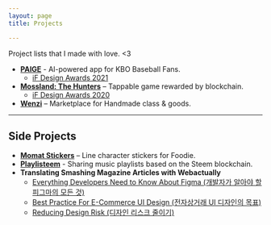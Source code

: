 ```yaml
---
layout: page
title: Projects

---
```


Project lists that I made with love. <3

- [**PAIGE**](https://paige.kr.nc.com/?ref=kimtoma) - AI-powered app for KBO Baseball Fans.
  - [iF Design Awards 2021](https://ifworlddesignguide.com/entry/295159-paige)
- **[Mossland: The Hunters](https://ifworlddesignguide.com/search?q=hunters&search=hunters#/page/entry/274510-mossland-the-hunters)** – Tappable game rewarded by blockchain.
  - [iF Design Awards 2020](https://ifworlddesignguide.com/entry/274510-mossland-the-hunters)
- **[Wenzi](https://wenzi.io)** – Marketplace for Handmade class & goods.

<hr/>

## Side Projects

- **[Momat Stickers](https://store.line.me/stickershop/product/4102511/en)** – Line character stickers for Foodie.
- [**Playlisteem**](https://playlisteem.web.app/) - Sharing music playlists based on the Steem blockchain.
- **Translating Smashing Magazine Articles with Webactually**
  - [Everything Developers Need to Know About Figma (개발자가 알아야 할 피그마의 모든 것)](https://webactually.com/2021/01/18/%EA%B0%9C%EB%B0%9C%EC%9E%90%EA%B0%80-%EC%95%8C%EC%95%84%EC%95%BC-%ED%95%A0-%ED%94%BC%EA%B7%B8%EB%A7%88%EC%9D%98-%EB%AA%A8%EB%93%A0-%EA%B2%83/)
  - [Best Practice For E-Commerce UI Design (전자상거래 UI 디자인의 목표)](https://webactually.com/2021/01/29/%EC%A0%84%EC%9E%90%EC%83%81%EA%B1%B0%EB%9E%98-UI-%EB%94%94%EC%9E%90%EC%9D%B8%EC%9D%98-%EB%AA%A9%ED%91%9C/)
  - [Reducing Design Risk (디자인 리스크 줄이기)](https://webactually.com/2021/02/23/%EB%94%94%EC%9E%90%EC%9D%B8-%EB%A6%AC%EC%8A%A4%ED%81%AC-%EC%A4%84%EC%9D%B4%EA%B8%B0/
    )

